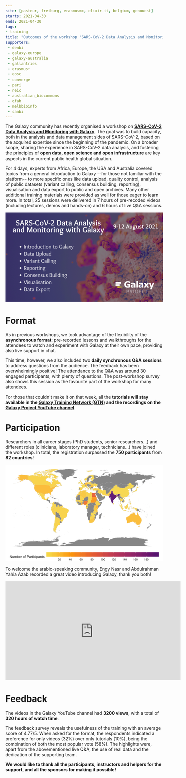 ```yaml
---
site: [pasteur, freiburg, erasmusmc, elixir-it, belgium, genouest]
starts: 2021-04-30
ends: 2021-04-30
tags:
- training
title: "Outcomes of the workshop 'SARS-CoV-2 Data Analysis and Monitoring with Galaxy'"
supporters:
 - denbi
 - galaxy-europe
 - galaxy-australia
 - gallantries
 - erasmus+
 - eosc
 - converge
 - pari
 - neic
 - australian_biocommons
 - qfab
 - melbbioinfo
 - sanbi
---
```


The Galaxy community has recently organised a workshop on [__SARS-CoV-2 Data Analysis and Monitoring with Galaxy__](https://galaxyproject.eu/event/2021-06-21-sars-cov-2-data-analysis-monitoring-training/). 
The goal was to build capacity, both in the analysis and data management sides of SARS-CoV-2, based on the acquired expertise since the beginning
of the pandemic. On a broader scope, sharing the experience in SARS-CoV-2 data analysis, and fostering the principles of __open data, open science and open infrastructure__ are key aspects in the current public health global situation.

For 4 days, experts from Africa, Europe, the USA and Australia covered topics from a general introduction to Galaxy --for those not familiar with the platform-- to more specific ones like data upload, quality control, analysis of public datasets (variant calling, consensus building, reporting), visualisation and data export to public and open archives. Many other additional training materials were provided as well for those eager to learn more. In total, 25 sessions were delivered in 7 hours of pre-recoded videos (including lectures, demos and hands-on) and 6 hours of live Q&A sessions. 

[![sars-cov-2-workshop](/assets/media/2021-06-21-sars-cov-2-data-analysis-monitoring-training.png)](https://galaxyproject.eu/event/2021-06-21-sars-cov-2-data-analysis-monitoring-training/)


# Format

As in previous workshops, we took advantage of the flexibility of the __asynchronous format__: pre-recorded lessons and walkthroughs for the attendees to watch and experiment with Galaxy at their own pace, providing also live support in chat.

This time, however, we also included two __daily synchronous Q&A sessions__ to address questions from the audience. The feedback has been overwhelmingly positive! The attendance to the Q&A was around 30 engaged participants, with plenty of questions. The post-workshop survey also shows this session as the favourite part of the workshop for many attendees.

For those that couldn't make it on that week, all the __tutorials will stay available in the [Galaxy Training Network (GTN)](https://training.galaxyproject.org/) and the recordings on the [Galaxy Project YouTube channel](https://www.youtube.com/channel/UCwoMMZPbz1L9AZzvIvrvqYA)__.


# Participation

Researchers in all career stages (PhD students, senior researchers...) and different roles (clinicians, laboratory manager, technicians...) have joined the workshop. In total, the registration surpassed the __750 participants__ from __82 countries__!

![Participation by country](/assets/media/covid_workshop/worldstats.png)

To welcome the arabic-speaking community, Engy Nasr and Abdulrahman Yahia Azab recorded a great video introducing Galaxy, thank you both!

<iframe width="560" height="315" src="https://www.youtube.com/embed/jOlTfKUUZS4" title="YouTube video player" frameborder="0" allow="accelerometer; autoplay; clipboard-write; encrypted-media; gyroscope; picture-in-picture" allowfullscreen></iframe>


# Feedback

The videos in the Galaxy YouTube channel had __3200 views__, with a total of __320 hours of watch time__.

The feedback survey reveals the usefulness of the training with an average score of 4.77/5. When asked for the format, the respondents indicated a preference for only videos (32%) over only tutorials (10%), being the combination of both the most popular vote (58%). The highlights were, apart from the abovementioned live Q&A, the use of real data and the dedication of the supporting team.

__We would like to thank all the participants, instructors and helpers for the support, and all the sponsors for making it possible!__
